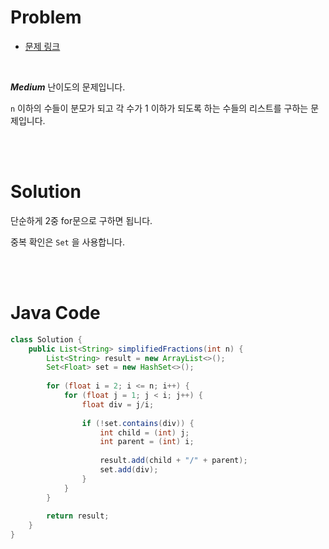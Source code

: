 # Problem

- [문제 링크](https://leetcode.com/problems/simplified-fractions/)

<br>

*__Medium__* 난이도의 문제입니다.

`n` 이하의 수들이 분모가 되고 각 수가 1 이하가 되도록 하는 수들의 리스트를 구하는 문제입니다.

<br><br>

# Solution

단순하게 2중 for문으로 구하면 됩니다.

중복 확인은 `Set` 을 사용합니다.

<br><br>

# Java Code

```java
class Solution {
    public List<String> simplifiedFractions(int n) {
        List<String> result = new ArrayList<>();
        Set<Float> set = new HashSet<>();
        
        for (float i = 2; i <= n; i++) {
            for (float j = 1; j < i; j++) {
                float div = j/i;
                
                if (!set.contains(div)) {
                    int child = (int) j;
                    int parent = (int) i;
                    
                    result.add(child + "/" + parent);
                    set.add(div);
                }
            }
        }
        
        return result;
    }
}
```
